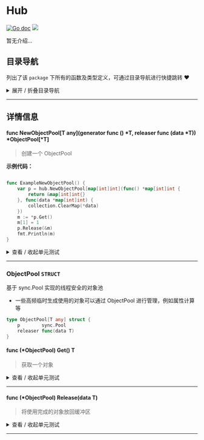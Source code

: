 # Hub

[![Go doc](https://img.shields.io/badge/go.dev-reference-brightgreen?logo=go&logoColor=white&style=flat)](https://pkg.go.dev/github.com/kercylan98/minotaur)
![](https://img.shields.io/badge/Email-kercylan@gmail.com-green.svg?style=flat)

暂无介绍...


## 目录导航
列出了该 `package` 下所有的函数及类型定义，可通过目录导航进行快捷跳转 ❤️
<details>
<summary>展开 / 折叠目录导航</summary>


> 包级函数定义

|函数名称|描述
|:--|:--
|[NewObjectPool](#NewObjectPool)|创建一个 ObjectPool


> 类型定义

|类型|名称|描述
|:--|:--|:--
|`STRUCT`|[ObjectPool](#struct_ObjectPool)|基于 sync.Pool 实现的线程安全的对象池

</details>


***
## 详情信息
#### func NewObjectPool\[T any\](generator func ()  *T, releaser func (data *T)) *ObjectPool[*T]
<span id="NewObjectPool"></span>
> 创建一个 ObjectPool

**示例代码：**

```go

func ExampleNewObjectPool() {
	var p = hub.NewObjectPool[map[int]int](func() *map[int]int {
		return &map[int]int{}
	}, func(data *map[int]int) {
		collection.ClearMap(*data)
	})
	m := *p.Get()
	m[1] = 1
	p.Release(&m)
	fmt.Println(m)
}

```

<details>
<summary>查看 / 收起单元测试</summary>


```go

func TestNewObjectPool(t *testing.T) {
	var cases = []struct {
		name        string
		generator   func() *map[string]int
		releaser    func(data *map[string]int)
		shouldPanic bool
	}{{name: "TestNewObjectPool_NilGenerator", generator: nil, releaser: func(data *map[string]int) {
	}, shouldPanic: true}, {name: "TestNewObjectPool_NilReleaser", generator: func() *map[string]int {
		return &map[string]int{}
	}, releaser: nil, shouldPanic: true}, {name: "TestNewObjectPool_NilGeneratorAndReleaser", generator: nil, releaser: nil, shouldPanic: true}, {name: "TestNewObjectPool_Normal", generator: func() *map[string]int {
		return &map[string]int{}
	}, releaser: func(data *map[string]int) {
	}, shouldPanic: false}}
	for _, c := range cases {
		t.Run(c.name, func(t *testing.T) {
			defer func() {
				if err := recover(); c.shouldPanic && err == nil {
					t.Error("TestNewObjectPool should panic")
				}
			}()
			_ = hub.NewObjectPool[map[string]int](c.generator, c.releaser)
		})
	}
}

```


</details>


***
<span id="struct_ObjectPool"></span>
### ObjectPool `STRUCT`
基于 sync.Pool 实现的线程安全的对象池
  - 一些高频临时生成使用的对象可以通过 ObjectPool 进行管理，例如属性计算等
```go
type ObjectPool[T any] struct {
	p        sync.Pool
	releaser func(data T)
}
```
#### func (*ObjectPool) Get()  T
> 获取一个对象
<details>
<summary>查看 / 收起单元测试</summary>


```go

func TestObjectPool_Get(t *testing.T) {
	var cases = []struct {
		name      string
		generator func() *map[string]int
		releaser  func(data *map[string]int)
	}{{name: "TestObjectPool_Get_Normal", generator: func() *map[string]int {
		return &map[string]int{}
	}, releaser: func(data *map[string]int) {
		for k := range *data {
			delete(*data, k)
		}
	}}}
	for _, c := range cases {
		t.Run(c.name, func(t *testing.T) {
			pool := hub.NewObjectPool[map[string]int](c.generator, c.releaser)
			if actual := pool.Get(); len(*actual) != 0 {
				t.Error("TestObjectPool_Get failed")
			}
		})
	}
}

```


</details>


***
#### func (*ObjectPool) Release(data T)
> 将使用完成的对象放回缓冲区
<details>
<summary>查看 / 收起单元测试</summary>


```go

func TestObjectPool_Release(t *testing.T) {
	var cases = []struct {
		name      string
		generator func() *map[string]int
		releaser  func(data *map[string]int)
	}{{name: "TestObjectPool_Release_Normal", generator: func() *map[string]int {
		return &map[string]int{}
	}, releaser: func(data *map[string]int) {
		for k := range *data {
			delete(*data, k)
		}
	}}}
	for _, c := range cases {
		t.Run(c.name, func(t *testing.T) {
			pool := hub.NewObjectPool[map[string]int](c.generator, c.releaser)
			msg := pool.Get()
			m := *msg
			m["test"] = 1
			pool.Release(msg)
			if len(m) != 0 {
				t.Error("TestObjectPool_Release failed")
			}
		})
	}
}

```


</details>


***
